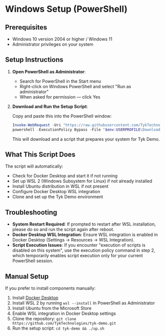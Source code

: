 # Windows Setup (PowerShell)

## Prerequisites

- Windows 10 version 2004 or higher / Windows 11
- Administrator privileges on your system

## Setup Instructions

1. **Open PowerShell as Administrator**:
   - Search for PowerShell in the Start menu
   - Right-click on Windows PowerShell and select "Run as administrator"
   - When asked for permission — click Yes

2. **Download and Run the Setup Script**:

   Copy and paste this into the PowerShell window:

   ```powershell
   Invoke-WebRequest -Uri "https://raw.githubusercontent.com/TykTechnologies/tyk-demo/windows/windows/Setup-Tyk-Demo.ps1" -OutFile "$env:USERPROFILE\Downloads\Setup-Tyk-Demo.ps1"
   powershell -ExecutionPolicy Bypass -File "$env:USERPROFILE\Downloads\Setup-Tyk-Demo.ps1"
   ```

   This will download and a script that prepares your system for Tyk Demo.


## What This Script Does

The script will automatically:

- Check for Docker Desktop and start it if not running
- Set up WSL 2 (Windows Subsystem for Linux) if not already installed
- Install Ubuntu distribution in WSL if not present
- Configure Docker Desktop WSL integration
- Clone and set up the Tyk Demo environment

## Troubleshooting

- **System Restart Required**: If prompted to restart after WSL installation, please do so and run the script again after reboot.
- **Docker Desktop WSL Integration**: Ensure WSL integration is enabled in Docker Desktop (Settings → Resources → WSL Integration).
- **Script Execution Issues**: If you encounter "execution of scripts is disabled on this system", use the execution policy command in step 2, which temporarily enables script execution only for your current PowerShell session.

## Manual Setup

If you prefer to install components manually:

1. Install [Docker Desktop](https://www.docker.com/products/docker-desktop/)
2. Install WSL 2 by running `wsl --install` in PowerShell as Administrator
3. Install Ubuntu from the Microsoft Store
4. Enable WSL integration in Docker Desktop settings
5. Clone the repository: `git clone https://github.com/TykTechnologies/tyk-demo.git`
6. Run the setup script: `cd tyk-demo && ./up.sh`